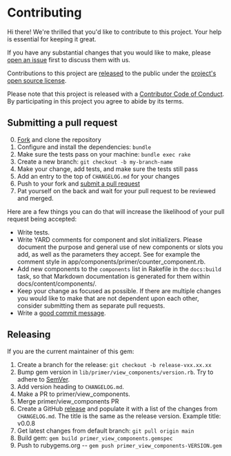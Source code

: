 # Contributing

Hi there! We're thrilled that you'd like to contribute to this project. Your help is essential for keeping it great.

If you have any substantial changes that you would like to make, please [open an issue](http://github.com/primer/view_components/issues/new) first to discuss them with us.

Contributions to this project are [released](https://help.github.com/articles/github-terms-of-service/#6-contributions-under-repository-license) to the public under the [project's open source license](LICENSE.txt).

Please note that this project is released with a [Contributor Code of Conduct](CODE_OF_CONDUCT.md). By participating in this project you agree to abide by its terms.

## Submitting a pull request

0. [Fork](https://github.com/primer/view_components/fork) and clone the repository
0. Configure and install the dependencies: `bundle`
0. Make sure the tests pass on your machine: `bundle exec rake`
0. Create a new branch: `git checkout -b my-branch-name`
0. Make your change, add tests, and make sure the tests still pass
0. Add an entry to the top of `CHANGELOG.md` for your changes
0. Push to your fork and [submit a pull request](https://github.com/primer/view_components/compare)
0. Pat yourself on the back and wait for your pull request to be reviewed and merged.

Here are a few things you can do that will increase the likelihood of your pull request being accepted:

- Write tests.
- Write YARD comments for component and slot initializers. Please document the purpose and general use of new components or slots you add, as well as the parameters they accept. See for example the comment style in app/components/primer/counter_component.rb.
- Add new components to the `components` list in Rakefile in the `docs:build` task, so that Markdown documentation is generated for them within docs/content/components/.
- Keep your change as focused as possible. If there are multiple changes you would like to make that are not dependent upon each other, consider submitting them as separate pull requests.
- Write a [good commit message](http://tbaggery.com/2008/04/19/a-note-about-git-commit-messages.html).

## Releasing

If you are the current maintainer of this gem:

1. Create a branch for the release: `git checkout -b release-vxx.xx.xx`
1. Bump gem version in `lib/primer/view_components/version.rb`. Try to adhere to [SemVer](https://semver.org).
1. Add version heading to `CHANGELOG.md`.
1. Make a PR to primer/view_components.
1. Merge primer/view_components PR
1. Create a GitHub [release](https://github.com/primer/view_components/releases/new) and populate it with a list of the changes from `CHANGELOG.md`. The title is the same as the release version. Example title: v0.0.8
1. Get latest changes from default branch: `git pull origin main`
1. Build gem: `gem build primer_view_components.gemspec`
1. Push to rubygems.org -- `gem push primer_view_components-VERSION.gem`
